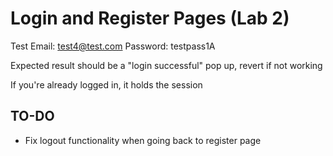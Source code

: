 # Login and Register Pages (Lab 2)

Test Email: test4@test.com
Password: testpass1A

Expected result should be a "login successful" pop up, revert if not working

If you're already logged in, it holds the session

## TO-DO
* Fix logout functionality when going back to register page